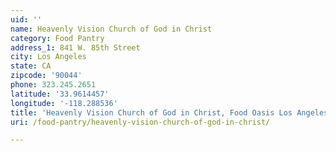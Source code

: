 ```yaml
---
uid: ''
name: Heavenly Vision Church of God in Christ
category: Food Pantry
address_1: 841 W. 85th Street
city: Los Angeles
state: CA
zipcode: '90044'
phone: 323.245.2651
latitude: '33.9614457'
longitude: '-118.288536'
title: 'Heavenly Vision Church of God in Christ, Food Oasis Los Angeles'
uri: /food-pantry/heavenly-vision-church-of-god-in-christ/

---
```

